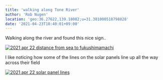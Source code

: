 ```yaml
---
title: 'walking along Tone River'
author: 'Rob Nugen'
location: 'geo:36.27622,139.18082;u=31.381000518798828'
date: '2021-04-23T10:40:01+09:00'
---
```



Walking along the river and found this nice sign..

[![2021 apr 22 distance from sea to fukushimamachi](//b.robnugen.com/quests/walk-to-niigata/2021/en_route/day-08/thumbs/2021_apr_22_distance_from_sea_to_fukushimamachi.jpeg)](//b.robnugen.com/quests/walk-to-niigata/2021/en_route/day-08/2021_apr_22_distance_from_sea_to_fukushimamachi.jpeg)

I like noticing how some of the lines on the solar panels line up
all the way across their field

[![2021 apr 22 solar panel lines](//b.robnugen.com/quests/walk-to-niigata/2021/en_route/day-08/thumbs/2021_apr_22_solar_panel_lines.jpeg)](//b.robnugen.com/quests/walk-to-niigata/2021/en_route/day-08/2021_apr_22_solar_panel_lines.jpeg)          
